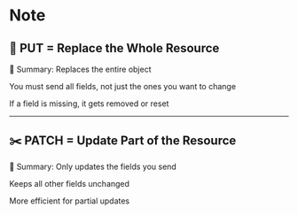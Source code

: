 # Note

## 🔁 PUT = Replace the Whole Resource
📌 Summary:
Replaces the entire object

You must send all fields, not just the ones you want to change

If a field is missing, it gets removed or reset

------
## ✂️ PATCH = Update Part of the Resource
📌 Summary:
Only updates the fields you send

Keeps all other fields unchanged

More efficient for partial updates